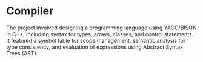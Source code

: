 # Compiler
 
The project involved designing a programming language using YACC/BISON in C++, including syntax for types, arrays, classes, and control statements. It featured a symbol table for scope management, semantic analysis for type consistency, and evaluation of expressions using Abstract Syntax Trees (AST).

